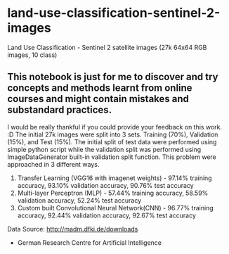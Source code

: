 # land-use-classification-sentinel-2-images
Land Use Classification - Sentinel 2 satellite images (27k 64x64 RGB images, 10 class)

## This notebook is just for me to discover and try concepts and methods learnt from online courses and might contain mistakes and substandard practices.

I would be really thankful if you could provide your feedback on this work. :D
The initial 27k images were split into 3 sets. Training (70%), Validation (15%), and Test (15%).
The initial split of test data were performed using simple python script while the validation split was performed using ImageDataGenerator built-in validation split function.
This problem were approached in 3 different ways.
1. Transfer Learning (VGG16 with imagenet weights) - 97.14% training accuracy, 93.10% validation accuracy, 90.76% test accuracy
2. Multi-layer Perceptron (MLP) - 57.44% training accuracy, 58.59% validation accuracy, 52.24% test accuracy
3. Custom built Convolutional Neural Network(CNN) - 96.77% training accuracy, 92.44% validation accuracy, 92.67% test accuracy


Data Source: http://madm.dfki.de/downloads
- German Research Centre for Artificial Intelligence
